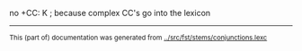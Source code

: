 
no +CC: K ; because complex CC's go into the lexicon


* * *
<small>This (part of) documentation was generated from [../src/fst/stems/conjunctions.lexc](http://github.com/giellalt/lang-sjd/blob/main/../src/fst/stems/conjunctions.lexc)</small>